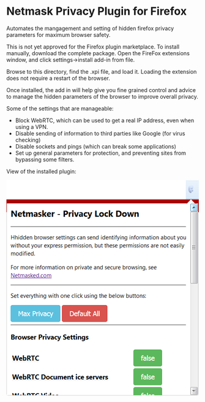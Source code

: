 # Netmask Privacy Plugin for Firefox
Automates the mangagement and setting of hidden firefox privacy parameters for maximum browser safety.

This is not yet approved for the Firefox plugin marketplace. To install manually, download the complete
package. Open the FireFox extensions window, and click settings->install add-in from file.

Browse to this directory, find the .xpi file, and load it. Loading the extension does not require a restart of the browser.

Once installed, the add in will help give you fine grained control and advice to manage the hidden parameters of the browser to improve overall privacy.

Some of the settings that are manageable:
 * Block WebRTC, which can be used to get a real IP address, even when using a VPN.
 * Disable sending of information to third parties like Google (for virus checking)
 * Disable sockets and pings (which can break some applications)
 * Set up general parameters for protection, and preventing sites from bypassing some filters.


View of the installed plugin:

 ![Netmasker Privacy Plugin Screenshot](/screenshots/netmasker_screen_shot.png?raw=true "Installed Plugin")
